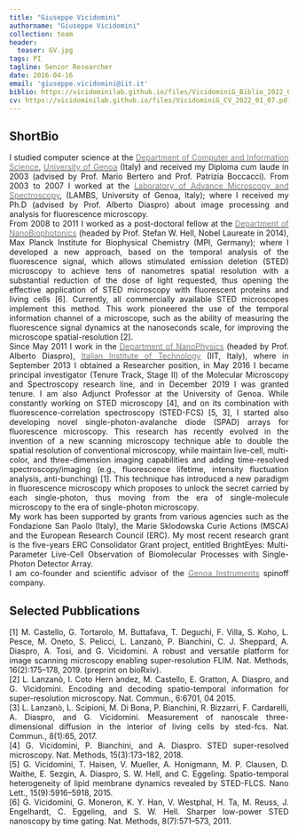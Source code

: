 ```yaml
---
title: "Giuseppe Vicidomini"
authorname: "Giuseppe Vicidomini"
collection: team
header:
  teaser: GV.jpg
tags: PI
tagline: Senior Researcher
date: 2016-04-16
email: 'giuseppe.vicidomini@iit.it'
biblio: https://vicidominilab.github.io/files/VicidominiG_Biblio_2022_08_13.pdf
cv: https://vicidominilab.github.io/files/VicidominiG_CV_2022_01_07.pdf
---
```


<h2>ShortBio</h2>
<p align= "justify">
I studied computer science at the <a href="https://www.dibris.unige.it"><span style="color:gray">Department of Computer and Information Science</span></a>, <a href="https://unige.it/en/"><span style="color:gray">University of Genoa</span></a> (Italy) and received my Diploma cum laude in 2003 (advised by Prof. Mario Bertero and Prof. Patrizia Boccacci). From 2003 to 2007 I worked at the <a href="http://www.lambs.it"><span style="color:gray">Laboratory of Advance Microscopy and Spectroscopy</span></a>, (LAMBS, University of Genoa, Italy); where I received my Ph.D (advised by Prof. Alberto Diaspro) about image processing and analysis for fluorescence microscopy.
<br>
From 2008 to 2011 I worked as a post-doctoral fellow at the <a href="https://www.mpibpc.mpg.de/hell/"><span style="color:gray">Department of NanoBiophotonics</span></a> (headed by Prof. Stefan W. Hell, Nobel Laureate in 2014), Max Planck Institute for Biophysical Chemistry (MPI, Germany); where I developed a new approach, based on the temporal analysis of the fluorescence signal, which allows stimulated emission deletion (STED) microscopy to achieve tens of nanometres spatial resolution with a substantial reduction of the dose of light requested, thus opening the effective application of STED microscopy with fluorescent proteins and living cells [6]. Currently, all commercially available STED microscopes implement this method. This work pioneered the use of the temporal information channel of a microscope, such as the ability of measuring the fluorescence signal dynamics at the nanoseconds scale, for improving the microscope spatial-resolution [2].
<br>
Since May 2011 I work in the <a href="https://www.iit.it/research/lines/nanoscopy-nic-iit"><span style="color:gray">Department of NanoPhysics</span></a> (headed by Prof. Alberto Diaspro), <a href="https://www.iit.it/"><span style="color:gray">Italian Institute of Technology</span></a> (IIT, Italy), where in September 2013 I obtained a Researcher position, in May 2016 I became principal investigator (Tenure Track, Stage II) of the Molecular Microscopy and Spectroscopy research line, and in December 2019 I was granted tenure. I am also Adjunct Professor at the University of Genoa. While constantly working on STED microscopy [4], and on its combination with fluorescence-correlation spectroscopy (STED-FCS) [5, 3], I started also developing novel single-photon-avalanche diode (SPAD) arrays for fluorescence microscopy. This research has recently evolved in the invention of a new scanning microscopy technique able to double the spatial resolution of conventional microscopy, while maintain live-cell, multi-color, and three-dimension imaging capabilities and adding time-resolved spectroscopy/imaging (e.g., fluorescence lifetime, intensity fluctuation analysis, anti-bunching) [1]. This technique has introduced a new paradigm in fluorescence microscopy which proposes to unlock the secret carried by each single-photon, thus moving from the era of single-molecule microscopy to the era of single-photon microscopy. 
<br>
My work has been supported by grants from various agencies such as the Fondazione San Paolo (Italy), the Marie Sklodowska Curie Actions (MSCA) and the European Research Council (ERC). My most recent research grant is the five-years ERC Consolidator Grant project, entitled BrightEyes: Multi-Parameter Live-Cell Observation of Biomolecular Processes with Single-Photon Detector Array.
<br>
I am co-founder and scientific advisor of the <a href="https://www.genoainstruments.com"><span style="color:gray">Genoa Instruments</span></a> spinoff company. 
  
<h2>Selected Pubblications</h2>
<p align= "justify">
[1] M. Castello, G. Tortarolo, M. Buttafava, T. Deguchi, F. Villa, S. Koho, L. Pesce, M. Oneto, S. Pelicci, L. Lanzanò, P. Bianchini, C. J. Sheppard, A. Diaspro, A. Tosi, and G. Vicidomini. A robust and versatile platform for image scanning microscopy enabling super-resolution FLIM. Nat. Methods, 16(2):175–178, 2019. (preprint on bioRxiv).
<br>
[2] L. Lanzanò, I. Coto Hern ́andez, M. Castello, E. Gratton, A. Diaspro, and G. Vicidomini. Encoding and decoding spatio-temporal information for super-resolution microscopy. Nat. Commun., 6:6701, 04 2015.
<br>
[3] L. Lanzanò, L. Scipioni, M. Di Bona, P. Bianchini, R. Bizzarri, F. Cardarelli, A. Diaspro, and G. Vicidomini. Measurement of nanoscale three-dimensional diffusion in the interior of living cells by sted-fcs. Nat. Commun., 8(1):65, 2017.
<br>
[4] G. Vicidomini, P. Bianchini, and A. Diaspro. STED super-resolved microscopy. Nat. Methods, 15(3):173–182, 2018.
<br>
[5] G. Vicidomini, T. Haisen, V. Mueller, A. Honigmann, M. P. Clausen, D. Waithe, E. Sezgin, A. Diaspro, S. W. Hell, and C. Eggeling. Spatio-temporal heterogeneity of lipid membrane dynamics revealed by STED-FLCS. Nano Lett., 15(9):5916–5918, 2015.
<br>
[6] G. Vicidomini, G. Moneron, K. Y. Han, V. Westphal, H. Ta, M. Reuss, J. Engelhardt, C. Eggeling, and S. W. Hell. Sharper low-power STED nanoscopy by time gating. Nat. Methods, 8(7):571–573, 2011.


  

